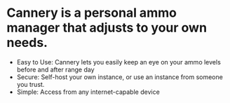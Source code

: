 # Cannery is a personal ammo manager that adjusts to your own needs.

* Easy to Use: Cannery lets you easily keep an eye on your ammo levels before and after range day
* Secure: Self-host your own instance, or use an instance from someone you trust.
* Simple: Access from any internet-capable device
